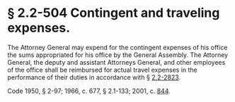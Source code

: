 # § 2.2-504 Contingent and traveling expenses.

<p>The Attorney General may expend for the contingent expenses of his office the sums appropriated for his office by the General Assembly. The Attorney General, the deputy and assistant Attorneys General, and other employees of the office shall be reimbursed for actual travel expenses in the performance of their duties in accordance with § <a href='http://law.lis.virginia.gov/vacode/2.2-2823/'>2.2-2823</a>.</p><p>Code 1950, § 2-97; 1966, c. 677, § 2.1-133; 2001, c. <a href='http://lis.virginia.gov/cgi-bin/legp604.exe?011+ful+CHAP0844'>844</a>.</p>